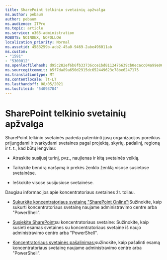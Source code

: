 ```yaml
---
title: SharePoint telkinio svetainių apžvalga
ms.author: pebaum
author: pebaum
ms.audience: ITPro
ms.topic: article
ms.service: o365-administration
ROBOTS: NOINDEX, NOFOLLOW
localization_priority: Normal
ms.assetid: 4583259b-acb2-45a0-9469-2abe496011ab
ms.custom:
- "1591"
- "5300012"
ms.openlocfilehash: d95c282ef6b6fb33736cce1bd8112476639cb0ecacc04a99e06869bf3feb830f
ms.sourcegitcommit: b5f7da89a650d2915dc652449623c78be6247175
ms.translationtype: MT
ms.contentlocale: lt-LT
ms.lasthandoff: 08/05/2021
ms.locfileid: "54093784"
---
```

# <a name="sharepoint-hub-sites-overview"></a>SharePoint telkinio svetainių apžvalga

SharePoint telkinio svetainės padeda patenkinti jūsų organizacijos poreikius prijungdami ir tvarkydami svetaines pagal projektą, skyrių, padalinį, regioną ir t. t., kad būtų lengviau:

- Atraskite susijusį turinį, pvz., naujienas ir kitą svetainės veiklą.

- Taikykite bendrą naršymą ir prekės ženklo ženklą visose susietose svetainėse. 

- Ieškokite visose susijusiose svetainėse.

Daugiau informacijos apie koncentratoriaus svetaines žr. toliau.
- [Sukurkite koncentratoriaus svetainę "SharePoint Online":](https://docs.microsoft.com/sharepoint/create-hub-site)Sužinokite, kaip sukurti koncentratoriaus svetainę naujame administravimo centre arba "PowerShell".

- [Susiekite SharePoint](https://support.office.com/article/associate-a-sharepoint-site-with-a-hub-site-ae0009fd-af04-4d3d-917d-88edb43efc05)su koncentratoriaus svetaine: Sužinokite, kaip susieti esamas svetaines su koncentratoriaus svetaine iš naujo administravimo centro arba "PowerShell".

- [Koncentratoriaus svetainės pašalinimas:](https://docs.microsoft.com/sharepoint/remove-hub-site)sužinokite, kaip pašalinti esamą koncentratoriaus svetainę naujame administravimo centre arba "PowerShell".

